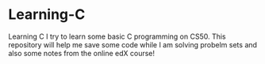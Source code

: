 # Learning-C
Learning C
I try to learn some basic C programming on CS50.
This repository will help me save some code while I am solving probelm sets and also some notes from the online edX course!
